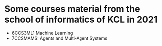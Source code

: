 # Some courses material from the school of informatics of KCL in 2021

+ 6CCS3ML1 Machine Learning
+ 7CCSMAMS: Agents and Multi-Agent Systems
